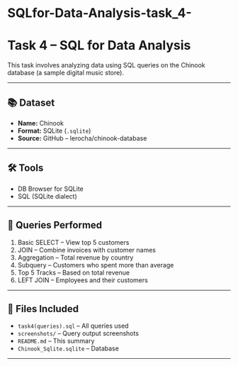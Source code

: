 # SQLfor-Data-Analysis-task_4-

# Task 4 – SQL for Data Analysis

This task involves analyzing data using SQL queries on the Chinook database (a sample digital music store).

---

## 📚 Dataset

- **Name:** Chinook
- **Format:** SQLite (`.sqlite`)
- **Source:** GitHub – lerocha/chinook-database

---

## 🛠 Tools

- DB Browser for SQLite
- SQL (SQLite dialect)

---

## 📌 Queries Performed

1. Basic SELECT – View top 5 customers
2. JOIN – Combine invoices with customer names
3. Aggregation – Total revenue by country
4. Subquery – Customers who spent more than average
5. Top 5 Tracks – Based on total revenue
6. LEFT JOIN – Employees and their customers

---

## 📁 Files Included

- `task4(queries).sql` – All queries used
- `screenshots/` – Query output screenshots
- `README.md` – This summary
- `Chinook_Sqlite.sqlite` – Database

---
